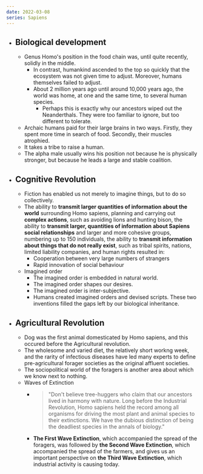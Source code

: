 ```yaml
---
date: 2022-03-08
series: Sapiens
---
```


- ## Biological development
	- Genus Homo's position in the food chain was, until quite recently, solidly in the middle.
		- In contrast, humankind ascended to the top so quickly that the ecosystem was not given time to adjust. Moreover, humans themselves failed to adjust.
		- About 2 million years ago until around 10,000 years ago, the world was home, at one and the same time, to several human species.
			- Perhaps this is exactly why our ancestors wiped out the Neanderthals. They were too familiar to ignore, but too different to tolerate.
	- Archaic humans paid for their large brains in two ways. Firstly, they spent more time in search of food. Secondly, their muscles atrophied.
	- It takes a tribe to raise a human.
	- The alpha male usually wins his position not because he is physically stronger, but because he leads a large and stable coalition.
- ## Cognitive Revolution
	- Fiction  has enabled us not merely to imagine things, but to do so collectively.
	- The ability to **transmit larger quantities of information about the world** surrounding Homo sapiens,  planning and carrying out **complex actions**, such as avoiding lions and hunting bison, the ability to **transmit larger, quantities of information about Sapiens social relationships** and larger and more cohesive groups, numbering up to 150 individuals, the ability to **transmit information about things that do not really exist**, such as tribal spirits, nations, limited liability companies, and human rights resulted in:
		- Cooperation between very large numbers of strangers
		- Rapid innovation of social behaviour
	- Imagined order
		- The imagined order is embedded in natural world.
		- The imagined order shapes our desires.
		- The imagined order is inter-subjective.
		- Humans created imagined orders and devised scripts. These two inventions filled the gaps left by our biological inheritance.
- ## Agricultural Revolution
	- Dog was the first animal domesticated by Homo sapiens, and this occured before the Agricultural revolution.
	- The wholesome and varied diet, the relatively short workng week, and the rarity of infectious diseases have led many experts to define pre-agricultural forager societies as the original affluent societies.
	- The sociopolitical world of the foragers is another area about which we know next to nothing.
	- Waves of Extinction
		- >"Don't believe tree-huggers who claim that our ancestors lived in harmony with nature. Long before the Industrial Revolution, Homo sapiens held the record among all organisms for driving the most plant and animal species to their extinctions. We have the dubious distinction of being the deadliest species in the annals of biology."
		- **The First Wave Extinction**, which accompanied the spread of the foragers, was followed by **the Second Wave Extinction**, which accompanied the spread of the farmers, and gives us an important perspective on **the Third Wave Extinction**, which industrial activity is causing today.